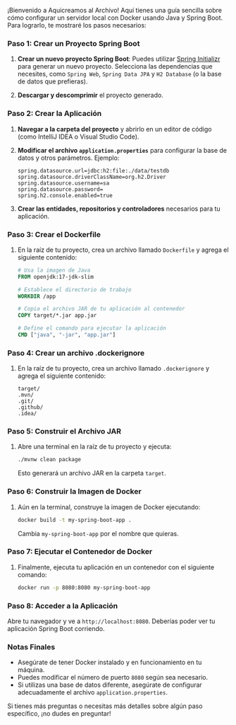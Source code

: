¡Bienvenido a Aquicreamos al Archivo! Aquí tienes una guía sencilla sobre cómo configurar un servidor local con Docker usando Java y Spring Boot. Para lograrlo, te mostraré los pasos necesarios:

### Paso 1: Crear un Proyecto Spring Boot

1. **Crear un nuevo proyecto Spring Boot**:
   Puedes utilizar [Spring Initializr](https://start.spring.io/) para generar un nuevo proyecto. Selecciona las dependencias que necesites, como `Spring Web`, `Spring Data JPA` y `H2 Database` (o la base de datos que prefieras).

2. **Descargar y descomprimir** el proyecto generado.

### Paso 2: Crear la Aplicación

1. **Navegar a la carpeta del proyecto** y abrirlo en un editor de código (como IntelliJ IDEA o Visual Studio Code).

2. **Modificar el archivo `application.properties`** para configurar la base de datos y otros parámetros. Ejemplo:
   ```properties
   spring.datasource.url=jdbc:h2:file:./data/testdb
   spring.datasource.driverClassName=org.h2.Driver
   spring.datasource.username=sa
   spring.datasource.password=
   spring.h2.console.enabled=true
   ```

3. **Crear las entidades, repositorios y controladores** necesarios para tu aplicación.

### Paso 3: Crear el Dockerfile

1. En la raíz de tu proyecto, crea un archivo llamado `Dockerfile` y agrega el siguiente contenido:
   ```dockerfile
   # Usa la imagen de Java
   FROM openjdk:17-jdk-slim

   # Establece el directorio de trabajo
   WORKDIR /app

   # Copia el archivo JAR de tu aplicación al contenedor
   COPY target/*.jar app.jar

   # Define el comando para ejecutar la aplicación
   CMD ["java", "-jar", "app.jar"]
   ```

### Paso 4: Crear un archivo .dockerignore

1. En la raíz de tu proyecto, crea un archivo llamado `.dockerignore` y agrega el siguiente contenido:
   ```
   target/
   .mvn/
   .git/
   .github/
   .idea/
   ```

### Paso 5: Construir el Archivo JAR

1. Abre una terminal en la raíz de tu proyecto y ejecuta:
   ```bash
   ./mvnw clean package
   ```
   Esto generará un archivo JAR en la carpeta `target`.

### Paso 6: Construir la Imagen de Docker

1. Aún en la terminal, construye la imagen de Docker ejecutando:
   ```bash
   docker build -t my-spring-boot-app .
   ```
   Cambia `my-spring-boot-app` por el nombre que quieras.

### Paso 7: Ejecutar el Contenedor de Docker

1. Finalmente, ejecuta tu aplicación en un contenedor con el siguiente comando:
   ```bash
   docker run -p 8080:8080 my-spring-boot-app
   ```

### Paso 8: Acceder a la Aplicación

Abre tu navegador y ve a `http://localhost:8080`. Deberías poder ver tu aplicación Spring Boot corriendo.

### Notas Finales

- Asegúrate de tener Docker instalado y en funcionamiento en tu máquina.
- Puedes modificar el número de puerto `8080` según sea necesario.
- Si utilizas una base de datos diferente, asegúrate de configurar adecuadamente el archivo `application.properties`.

Si tienes más preguntas o necesitas más detalles sobre algún paso específico, ¡no dudes en preguntar!